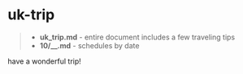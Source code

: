uk-trip
=======
>+ **uk_trip.md** \- entire document includes a few traveling tips
>+ **10/__.md** \- schedules by date

have a wonderful trip!
